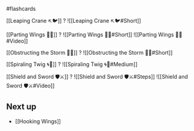 #flashcards 

[[Leaping Crane ↖️🐦]]
?
![[Leaping Crane ↖️🐦#Short]]
<!--SR:!2024-05-14,146,251-->

[[Parting Wings 🥳🪽]]
?
![[Parting Wings 🥳🪽#Short]]
![[Parting Wings 🥳🪽#Video]]
<!--SR:!2024-05-24,25,215-->

[[Obstructing the Storm 🚧🌀]]
?
![[Obstructing the Storm 🚧🌀#Short]]
<!--SR:!2024-05-20,86,247-->

[[Spiraling Twig 🌀🌿]]
?
![[Spiraling Twig 🌀🌿#Medium]]
<!--SR:!2024-05-07,14,215-->

[[Shield and Sword 🛡️⚔️]]
?
![[Shield and Sword 🛡️⚔️#Steps]]
![[Shield and Sword 🛡️⚔️#Video]]

## Next up

- [[Hooking Wings]]